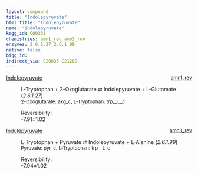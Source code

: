 ```yaml
---
layout: compound
title: "Indolepyruvate"
html_title: "Indolepyruvate"
name: "Indolepyruvate"
kegg_id: C00331
chemistries: amn1_rev amn3_rev
enzymes: 2.6.1.27 2.6.1.99
native: false
bigg_id: 
indirect_via: C20635 C21289
---
```

<dl><dt class='rs-product'><a href='/compounds/C00331' class='link-dark' data-bs-toggle='tooltip' data-bs-html='true' data-bs-title='KEGG: C00331'>Indolepyruvate</a><span style='float: right; max-width: 40%'><a href='/chemistries/amn1_rev' class='link-dark opacity-50' style='font-size: small; word-wrap: anywhere;'>amn1_rev</a></span></dt><dd><p>L-Tryptophan + 2-Oxoglutarate &#8644; Indolepyruvate + L-Glutamate (<i>2.6.1.27</i>)<br /><span style='font-size: small;'><span data-bs-toggle='tooltip' data-bs-html='true' data-bs-title='KEGG: C00026'>2-Oxoglutarate</span>: akg_c, <span data-bs-toggle='tooltip' data-bs-html='true' data-bs-title='KEGG: C00078'>L-Tryptophan</span>: trp__L_c</span><br /><div class="reversibility_info">Reversibility: <div class="progress" style="flex-direction: row-reverse;"><div class="progress-bar bg-success" role="progressbar" style="width: 79.10%" aria-valuenow="-7.909838204526456" aria-valuemin="0" aria-valuemax="10"></div><div class="progress-bar bg-warning" role="progressbar" style="width: 10.18%" aria-valuenow="-7.909838204526456" aria-valuemin="0" aria-valuemax="10"></div></div><span>-7.91&plusmn;1.02</span><div class="progress"><div class="progress-bar bg-danger" role="progressbar" style="width: 0%" aria-valuenow="-7.909838204526456" aria-valuemin="0" aria-valuemax="10"></div></div></div></p><dl></dl></dd></dl><dl><dt class='rs-product'><a href='/compounds/C00331' class='link-dark' data-bs-toggle='tooltip' data-bs-html='true' data-bs-title='KEGG: C00331'>Indolepyruvate</a><span style='float: right; max-width: 40%'><a href='/chemistries/amn3_rev' class='link-dark opacity-50' style='font-size: small; word-wrap: anywhere;'>amn3_rev</a></span></dt><dd><p>L-Tryptophan + Pyruvate &#8644; Indolepyruvate + L-Alanine (<i>2.6.1.99</i>)<br /><span style='font-size: small;'><span data-bs-toggle='tooltip' data-bs-html='true' data-bs-title='KEGG: C00022'>Pyruvate</span>: pyr_c, <span data-bs-toggle='tooltip' data-bs-html='true' data-bs-title='KEGG: C00078'>L-Tryptophan</span>: trp__L_c</span><br /><div class="reversibility_info">Reversibility: <div class="progress" style="flex-direction: row-reverse;"><div class="progress-bar bg-success" role="progressbar" style="width: 79.42%" aria-valuenow="-7.9415790510843" aria-valuemin="0" aria-valuemax="10"></div><div class="progress-bar bg-warning" role="progressbar" style="width: 10.22%" aria-valuenow="-7.9415790510843" aria-valuemin="0" aria-valuemax="10"></div></div><span>-7.94&plusmn;1.02</span><div class="progress"><div class="progress-bar bg-danger" role="progressbar" style="width: 0%" aria-valuenow="-7.9415790510843" aria-valuemin="0" aria-valuemax="10"></div></div></div></p><dl></dl></dd></dl>